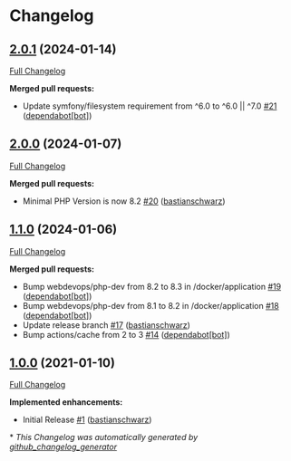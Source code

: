 # Changelog

## [2.0.1](https://github.com/codenamephp/installer/tree/2.0.1) (2024-01-14)

[Full Changelog](https://github.com/codenamephp/installer/compare/2.0.0...2.0.1)

**Merged pull requests:**

- Update symfony/filesystem requirement from ^6.0 to ^6.0 || ^7.0 [\#21](https://github.com/codenamephp/installer/pull/21) ([dependabot[bot]](https://github.com/apps/dependabot))

## [2.0.0](https://github.com/codenamephp/installer/tree/2.0.0) (2024-01-07)

[Full Changelog](https://github.com/codenamephp/installer/compare/1.1.0...2.0.0)

**Merged pull requests:**

- Minimal PHP Version is now 8.2 [\#20](https://github.com/codenamephp/installer/pull/20) ([bastianschwarz](https://github.com/bastianschwarz))

## [1.1.0](https://github.com/codenamephp/installer/tree/1.1.0) (2024-01-06)

[Full Changelog](https://github.com/codenamephp/installer/compare/1.0.0...1.1.0)

**Merged pull requests:**

- Bump webdevops/php-dev from 8.2 to 8.3 in /docker/application [\#19](https://github.com/codenamephp/installer/pull/19) ([dependabot[bot]](https://github.com/apps/dependabot))
- Bump webdevops/php-dev from 8.1 to 8.2 in /docker/application [\#18](https://github.com/codenamephp/installer/pull/18) ([dependabot[bot]](https://github.com/apps/dependabot))
- Update release branch [\#17](https://github.com/codenamephp/installer/pull/17) ([bastianschwarz](https://github.com/bastianschwarz))
- Bump actions/cache from 2 to 3 [\#14](https://github.com/codenamephp/installer/pull/14) ([dependabot[bot]](https://github.com/apps/dependabot))

## [1.0.0](https://github.com/codenamephp/installer/tree/1.0.0) (2021-01-10)

[Full Changelog](https://github.com/codenamephp/installer/compare/c8abe89026ce04dfb09a7707a6ed5e48816a33f9...1.0.0)

**Implemented enhancements:**

- Initial Release [\#1](https://github.com/codenamephp/installer/pull/1) ([bastianschwarz](https://github.com/bastianschwarz))



\* *This Changelog was automatically generated by [github_changelog_generator](https://github.com/github-changelog-generator/github-changelog-generator)*
